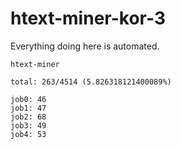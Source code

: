 # htext-miner-kor-3

Everything doing here is automated.

```
htext-miner

total: 263/4514 (5.826318121400089%)

job0: 46
job1: 47
job2: 68
job3: 49
job4: 53
```